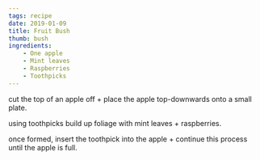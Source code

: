 ```yaml
---
tags: recipe
date: 2019-01-09
title: Fruit Bush
thumb: bush
ingredients:
    - One apple
    - Mint leaves
    - Raspberries
    - Toothpicks
---
```


cut the top of an apple off + place the apple top-downwards onto a small plate. 

using toothpicks build up foliage with mint leaves + raspberries. 

once formed, insert the toothpick into the apple +
continue this process until the apple is full.
